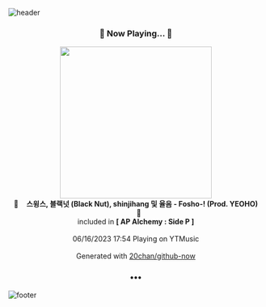![header](https://capsule-render.vercel.app/api?type=wave&height=170&section=header&fontColor=090707&fontAlignX=45&fontAlignY=65&fontSize=100)

<h3 align="center">🎵 Now Playing... 🎵</h3>
<p align="center">
  <a href="https://music.youtube.com/watch?v=Ud9jlpRpsP4">
    <img width="300" src="https://lh3.googleusercontent.com/W3YW0W8VDcWRy_9GWi0UG0dMAqU3z6oMJZ7jCx6NKzg_zoLvVwCzrCANmgZPl7kFENYRFjQaKtRV0Dg">
  </a>
  <br>
  🎵&nbsp&nbsp&nbsp <b>스윙스, 블랙넛 (Black Nut), shinjihang 및 율음 - Fosho-! (Prod. YEOHO)</b> &nbsp&nbsp&nbsp🎵
  <br>
  included in <b>[ AP Alchemy : Side P ]</b>
  
  <br />
  <br />
  06/16/2023 17:54 Playing on YTMusic
  <br />
  <br />
  Generated with <a href="https://github.com/20chan/github-now">20chan/github-now</a>
</p>

<h3 align="center">•••</h3>

![footer](https://capsule-render.vercel.app/api?type=wave&height=150&section=footer)
